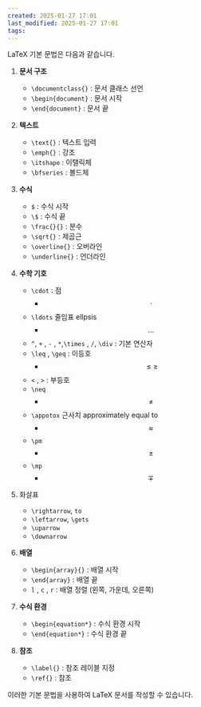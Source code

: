 ```yaml
---
created: 2025-01-27 17:01
last_modified: 2025-01-27 17:01
tags:
---
```

LaTeX 기본 문법은 다음과 같습니다.

1. **문서 구조**

   - `\documentclass{}` : 문서 클래스 선언
   - `\begin{document}` : 문서 시작
   - `\end{document}` : 문서 끝

2. **텍스트**

   - `\text{}` : 텍스트 입력
   - `\emph{}` : 강조
   - `\itshape` : 이탤릭체
   - `\bfseries` : 볼드체

3. **수식**

   - `$` : 수식 시작
   - `\$` : 수식 끝
   - `\frac{}{}` : 분수
   - `\sqrt{}` : 제곱근
   - `\overline{}` : 오버라인
   - `\underline{}` : 언더라인

4. **수학 기호**

   - `\cdot` : 점
	   - $$\cdot$$
   - `\ldots` 줄임표 ellpsis
	   - $$\ldots$$
   - `^`, `+` , `-` , `*`,`\times` , `/`, `\div` : 기본 연산자
   - `\leq` , `\geq` : 이등호
	   - $$\leq \geq$$
   - `<` , `>` : 부등호
   - `\neq`
	   - $$\neq$$
   - `\appotox`  근사치 approximately equal to
	   - $$\approx$$
   - `\pm`
	   - $$\pm$$
   - `\mp`
	   - $$\mp$$
1. 화살표
	- `\rightarrow`, `to`
	- `\leftarrow`, `\gets`
	- `\uparrow`
	- `\downarrow`
2. **배열** 

   - `\begin{array}{}` : 배열 시작
   - `\end{array}` : 배열 끝
   - `l` , `c` , `r` : 배열 정렬 (왼쪽, 가운데, 오른쪽)

2. **수식 환경** 

   - `\begin{equation*}` : 수식 환경 시작
   - `\end{equation*}` : 수식 환경 끝

3. **참조**

   - `\label{}` : 참조 레이블 지정
   - `\ref{}` : 참조

이러한 기본 문법을 사용하여 LaTeX 문서를 작성할 수 있습니다.